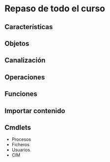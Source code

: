 # Repaso de todo el curso

## Características
## Objetos
## Canalización
## Operaciones
## Funciones
## Importar contenido

## Cmdlets
- Procesos
- Ficheros
- Usuarios
- CIM
